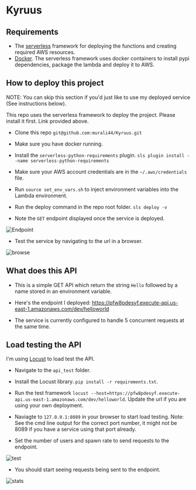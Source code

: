# Kyruus

## Requirements
- The [serverless](https://serverless.com/) framework for deploying the functions and creating required AWS resources.
- [Docker](https://docs.docker.com/v17.09/engine/installation/). The serverless framework uses docker containers to install pypi dependencies, package the lambda and deploy it to AWS. 

## How to deploy this project

NOTE: You can skip this section if you'd just like to use my deployed service (See instructions below).

This repo uses the serverless framework to deploy the project. Please install it first. Link provided above.

- Clone this repo `git@github.com:murali44/Kyruus.git`

- Make sure you have docker running.

- Install the `serverless-python-requirements` plugin. `sls plugin install --name serverless-python-requirements`

- Make sure your AWS account credentials are in the `~/.aws/credentials` file.

- Run `source set_env_vars.sh` to inject environment variables into the Lambda environment.

- Run the deploy command in the repo root folder. `sls deploy -v`

- Note the `GET` endpoint displayed once the service is deployed.

![Endpoint](https://i.imgur.com/oV1yA2C.png "Endpoint")

- Test the service by navigating to the url in a browser.

![browse](https://i.imgur.com/kQaahT5.png "browse")

## What does this API

- This is a simple GET API which return the string `Hello` followed by a name stored in an environment variable. 

- Here's the endpoint I deployed: https://pfw8pdesyf.execute-api.us-east-1.amazonaws.com/dev/helloworld

- The service is currently configured to handle 5 concurrent requests at the same time.

## Load testing the API

I'm using [Locust](https://locust.io/) to load test the API.

- Navigate to the `api_test` folder.

- Install the Locust library. `pip install -r requirements.txt`.

- Run the test framework `locust --host=https://pfw8pdesyf.execute-api.us-east-1.amazonaws.com/dev/helloworld`. Update the url if you are using your own deployment.

- Naviagte to `127.0.0.1:8089` in your browser to start load testing. Note: See the cmd line output for the correct port number, it might not be 8089 if you have a service using that port already.

- Set the number of users and spawn rate to send requests to the endpoint.

![test](https://i.imgur.com/0IYfCAr.png "test")

- You should start seeing requests being sent to the endpoint.

![stats](https://i.imgur.com/KBd7XDJ.png "stats")
